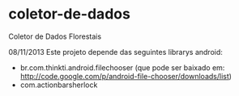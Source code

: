 coletor-de-dados
================

Coletor de Dados Florestais

08/11/2013
Este projeto depende das seguintes librarys android:
  * br.com.thinkti.android.filechooser (que pode ser baixado em: http://code.google.com/p/android-file-chooser/downloads/list)
  * com.actionbarsherlock
